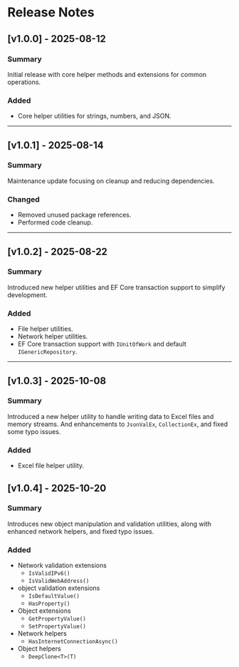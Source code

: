 # Release Notes

## [v1.0.0] - 2025-08-12
### Summary
Initial release with core helper methods and extensions for common operations.

### Added
- Core helper utilities for strings, numbers, and JSON.

---

## [v1.0.1] - 2025-08-14
### Summary
Maintenance update focusing on cleanup and reducing dependencies.

### Changed
- Removed unused package references.
- Performed code cleanup.

---

## [v1.0.2] - 2025-08-22
### Summary
Introduced new helper utilities and EF Core transaction support to simplify development.

### Added
- File helper utilities.
- Network helper utilities.
- EF Core transaction support with `IUnitOfWork` and default `IGenericRepository`.

---

## [v1.0.3] - 2025-10-08
### Summary
Introduced a new helper utility to handle writing data to Excel files and memory streams. And enhancements to `JsonValEx`, `CollectionEx`, and fixed some typo issues.

### Added
- Excel file helper utility.

## [v1.0.4] - 2025-10-20
### Summary
Introduces new object manipulation and validation utilities, along with 
enhanced network helpers, and fixed typo issues.

### Added
- Network validation extensions
    - `IsValidIPv6()`
    - `IsValidWebAddress()`
- object validation extensions
    - `IsDefaultValue()`
    - `HasProperty()`
- Object extensions
    - `GetPropertyValue()`
    - `SetPropertyValue()`
- Network helpers
    - `HasInternetConnectionAsync()`
- Object helpers
    - `DeepClone<T>(T)`
